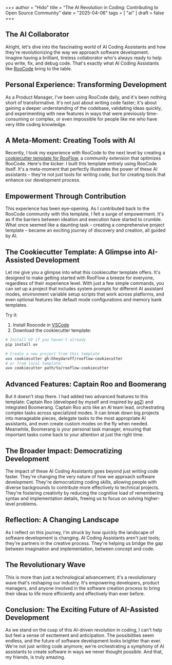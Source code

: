+++
author = "Hido"
title = "The AI Revolution in Coding: Contributing to Open Source Community"
date = "2025-04-06"
tags = [
    "ai"
]
draft = false
+++

## The AI Collaborator
Alright, let's dive into the fascinating world of AI Coding Assistants and how they're revolutionizing the way we approach software development. Imagine having a brilliant, tireless collaborator who's always ready to help you write, fix, and debug code. That's exactly what AI Coding Assistants like [RooCode](https://docs.roocode.com) bring to the table.

## Personal Experience: Transforming Development
As a Product Manager, I've been using RooCode daily, and it's been nothing short of transformative. It's not just about writing code faster; it's about gaining a deeper understanding of the codebase, validating ideas quickly, and experimenting with new features in ways that were previously time-consuming or complex, or even impossible for people like me who have very little coding knowledge.

## A Meta-Moment: Creating Tools with AI
Recently, I took my experience with RooCode to the next level by creating a [cookiecutter template for RooFlow](https://github.com/hheydaroff/RooFlow-Cookiecutter), a community extension that optimizes RooCode. Here's the kicker: I built this template entirely using RooCode itself. It's a meta-moment that perfectly illustrates the power of these AI assistants – they're not just tools for writing code, but for creating tools that enhance our development process.

## Empowerment Through Contribution
This experience has been eye-opening. As I contributed back to the RooCode community with this template, I felt a surge of empowerment. It's as if the barriers between ideation and execution have started to crumble. What once seemed like a daunting task – creating a comprehensive project template – became an exciting journey of discovery and creation, all guided by AI.

## The Cookiecutter Template: A Glimpse into AI-Assisted Development
Let me give you a glimpse into what this cookiecutter template offers. It's designed to make getting started with RooFlow a breeze for everyone, regardless of their experience level. With just a few simple commands, you can set up a project that includes system prompts for different AI assistant modes, environment variable setup scripts that work across platforms, and even optional features like default mode configurations and memory bank templates.

Try it:
1. Install Roocode in [VSCode](https://marketplace.visualstudio.com/items?itemName=RooVeterinaryInc.roo-cline)
2. Download the cookiecutter template:
```bash
# Install UV if you haven't already
pip install uv

# Create a new project from this template
uvx cookiecutter gh:hheydaroff/rooflow-cookiecutter
# or from local template
uvx cookiecutter path/to/rooflow-cookiecutter
```

## Advanced Features: Captain Roo and Boomerang
But it doesn't stop there. I had added two advanced features to this template: Captain Roo (developed by myself and inspired by [ag2](https://docs.ag2.ai/latest/docs/user-guide/reference-agents/captainagent/)) and integrated Boomerang. Captain Roo acts like an AI team lead, orchestrating complex tasks across specialized modes. It can break down big projects into manageable pieces, delegate tasks to the most appropriate AI assistants, and even create custom modes on the fly when needed. Meanwhile, Boomerang is your personal task manager, ensuring that important tasks come back to your attention at just the right time.

## The Broader Impact: Democratizing Development
The impact of these AI Coding Assistants goes beyond just writing code faster. They're changing the very nature of how we approach software development. They're democratizing coding skills, allowing people with diverse backgrounds to contribute more effectively to technical projects. They're fostering creativity by reducing the cognitive load of remembering syntax and implementation details, freeing us to focus on solving higher-level problems.

## Reflection: A Changing Landscape
As I reflect on this journey, I'm struck by how quickly the landscape of software development is changing. AI Coding Assistants aren't just tools; they're partners in the creative process. They're helping us bridge the gap between imagination and implementation, between concept and code.

## The Revolutionary Wave
This is more than just a technological advancement; it's a revolutionary wave that's reshaping our industry. It's empowering developers, product managers, and anyone involved in the software creation process to bring their ideas to life more efficiently and effectively than ever before.

## Conclusion: The Exciting Future of AI-Assisted Development
As we stand on the cusp of this AI-driven revolution in coding, I can't help but feel a sense of excitement and anticipation. The possibilities seem endless, and the future of software development looks brighter than ever. We're not just writing code anymore; we're orchestrating a symphony of AI assistants to create software in ways we never thought possible. And that, my friends, is truly amazing.